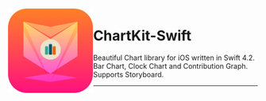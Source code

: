 <img src="/Static/ChartKit-Swift@3x.png" align="left" hspace="1" vspace="1" height="170.66" width="170.66">

# ChartKit-Swift

Beautiful Chart library for iOS written in Swift 4.2. Bar Chart, Clock Chart and Contribution Graph. Supports Storyboard.

---
